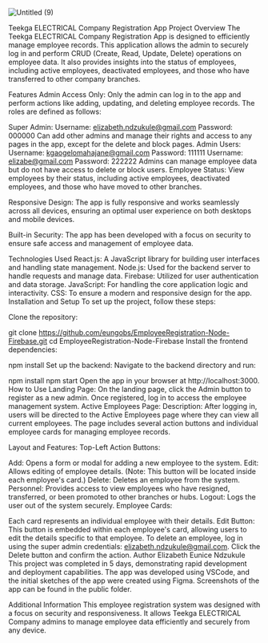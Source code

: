 ![Untitled (9)](https://github.com/user-attachments/assets/263d67f2-edf4-4bce-9ded-83693d178d25)

Teekga ELECTRICAL Company Registration App
Project Overview
The Teekga ELECTRICAL Company Registration App is designed to efficiently manage employee records. This application allows the admin to securely log in and perform CRUD (Create, Read, Update, Delete) operations on employee data. It also provides insights into the status of employees, including active employees, deactivated employees, and those who have transferred to other company branches.

Features
Admin Access Only: Only the admin can log in to the app and perform actions like adding, updating, and deleting employee records. The roles are defined as follows:

Super Admin:
Username: elizabeth.ndzukule@gmail.com
Password: 000000
Can add other admins and manage their rights and access to any pages in the app, except for the delete and block pages.
Admin Users:
Username: kgaogelomahajane@gmail.com
Password: 111111
Username: elizabe@gmail.com
Password: 222222
Admins can manage employee data but do not have access to delete or block users.
Employee Status: View employees by their status, including active employees, deactivated employees, and those who have moved to other branches.

Responsive Design: The app is fully responsive and works seamlessly across all devices, ensuring an optimal user experience on both desktops and mobile devices.

Built-in Security: The app has been developed with a focus on security to ensure safe access and management of employee data.

Technologies Used
React.js: A JavaScript library for building user interfaces and handling state management.
Node.js: Used for the backend server to handle requests and manage data.
Firebase: Utilized for user authentication and data storage.
JavaScript: For handling the core application logic and interactivity.
CSS: To ensure a modern and responsive design for the app.
Installation and Setup
To set up the project, follow these steps:

Clone the repository:

git clone https://github.com/eungobs/EmployeeRegistration-Node-Firebase.git
cd EmployeeRegistration-Node-Firebase
Install the frontend dependencies:

npm install
Set up the backend:
Navigate to the backend directory and run:

npm install
npm start
Open the app in your browser at http://localhost:3000.
How to Use
Landing Page:
On the landing page, click the Admin button to register as a new admin.
Once registered, log in to access the employee management system.
Active Employees Page:
Description:
After logging in, users will be directed to the Active Employees page where they can view all current employees. The page includes several action buttons and individual employee cards for managing employee records.

Layout and Features:
Top-Left Action Buttons:

Add: Opens a form or modal for adding a new employee to the system.
Edit: Allows editing of employee details. (Note: This button will be located inside each employee's card.)
Delete: Deletes an employee from the system.
Personnel: Provides access to view employees who have resigned, transferred, or been promoted to other branches or hubs.
Logout: Logs the user out of the system securely.
Employee Cards:

Each card represents an individual employee with their details.
Edit Button: This button is embedded within each employee's card, allowing users to edit the details specific to that employee.
To delete an employee, log in using the super admin credentials: elizabeth.ndzukule@gmail.com. Click the Delete button and confirm the action.
Author
Elizabeth Eunice Ndzukule
This project was completed in 5 days, demonstrating rapid development and deployment capabilities. The app was developed using VSCode, and the initial sketches of the app were created using Figma. Screenshots of the app can be found in the public folder.

Additional Information
This employee registration system was designed with a focus on security and responsiveness. It allows Teekga ELECTRICAL Company admins to manage employee data efficiently and securely from any device.